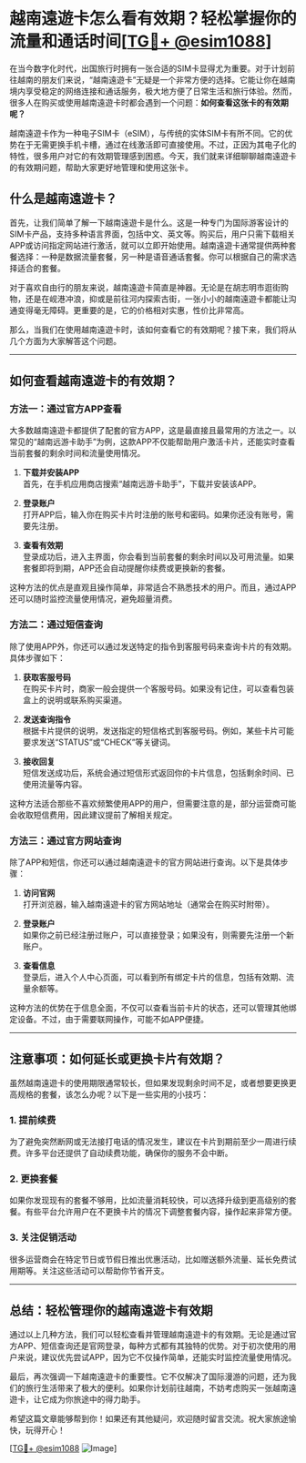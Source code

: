 # 越南遠遊卡怎么看有效期？轻松掌握你的流量和通话时间[[TG💪+ @esim1088](https://t.me/s/esim1088)]

在当今数字化时代，出国旅行时拥有一张合适的SIM卡显得尤为重要。对于计划前往越南的朋友们来说，“越南遠遊卡”无疑是一个非常方便的选择。它能让你在越南境内享受稳定的网络连接和通话服务，极大地方便了日常生活和旅行体验。然而，很多人在购买或使用越南遠遊卡时都会遇到一个问题：**如何查看这张卡的有效期呢？**

越南遠遊卡作为一种电子SIM卡（eSIM），与传统的实体SIM卡有所不同。它的优势在于无需更换手机卡槽，通过在线激活即可直接使用。不过，正因为其电子化的特性，很多用户对它的有效期管理感到困惑。今天，我们就来详细聊聊越南遠遊卡的有效期问题，帮助大家更好地管理和使用这张卡。

## 什么是越南遠遊卡？

首先，让我们简单了解一下越南遠遊卡是什么。这是一种专门为国际游客设计的SIM卡产品，支持多种语言界面，包括中文、英文等。购买后，用户只需下载相关APP或访问指定网站进行激活，就可以立即开始使用。越南遠遊卡通常提供两种套餐选择：一种是数据流量套餐，另一种是语音通话套餐。你可以根据自己的需求选择适合的套餐。

对于喜欢自由行的朋友来说，越南遠遊卡简直是神器。无论是在胡志明市逛街购物，还是在岘港冲浪，抑或是前往河内探索古街，一张小小的越南遠遊卡都能让沟通变得毫无障碍。更重要的是，它的价格相对实惠，性价比非常高。

那么，当我们在使用越南遠遊卡时，该如何查看它的有效期呢？接下来，我们将从几个方面为大家解答这个问题。

---

## 如何查看越南遠遊卡的有效期？

### 方法一：通过官方APP查看

大多数越南遠遊卡都提供了配套的官方APP，这是最直接且最常用的方法之一。以常见的“越南远游卡助手”为例，这款APP不仅能帮助用户激活卡片，还能实时查看当前套餐的剩余时间和流量使用情况。

1. **下载并安装APP**  
   首先，在手机应用商店搜索“越南远游卡助手”，下载并安装该APP。
   
2. **登录账户**  
   打开APP后，输入你在购买卡片时注册的账号和密码。如果你还没有账号，需要先注册。

3. **查看有效期**  
   登录成功后，进入主界面，你会看到当前套餐的剩余时间以及可用流量。如果套餐即将到期，APP还会自动提醒你续费或更换新的套餐。

这种方法的优点是直观且操作简单，非常适合不熟悉技术的用户。而且，通过APP还可以随时监控流量使用情况，避免超量消费。

### 方法二：通过短信查询

除了使用APP外，你还可以通过发送特定的指令到客服号码来查询卡片的有效期。具体步骤如下：

1. **获取客服号码**  
   在购买卡片时，商家一般会提供一个客服号码。如果没有记住，可以查看包装盒上的说明或联系购买渠道。

2. **发送查询指令**  
   根据卡片提供的说明，发送指定的短信格式到客服号码。例如，某些卡片可能要求发送“STATUS”或“CHECK”等关键词。

3. **接收回复**  
   短信发送成功后，系统会通过短信形式返回你的卡片信息，包括剩余时间、已使用流量等内容。

这种方法适合那些不喜欢频繁使用APP的用户，但需要注意的是，部分运营商可能会收取短信费用，因此建议提前了解相关规定。

### 方法三：通过官方网站查询

除了APP和短信，你还可以通过越南遠遊卡的官方网站进行查询。以下是具体步骤：

1. **访问官网**  
   打开浏览器，输入越南遠遊卡的官方网站地址（通常会在购买时附带）。

2. **登录账户**  
   如果你之前已经注册过账户，可以直接登录；如果没有，则需要先注册一个新账户。

3. **查看信息**  
   登录后，进入个人中心页面，可以看到所有绑定卡片的信息，包括有效期、流量余额等。

这种方法的优势在于信息全面，不仅可以查看当前卡片的状态，还可以管理其他绑定设备。不过，由于需要联网操作，可能不如APP便捷。

---

## 注意事项：如何延长或更换卡片有效期？

虽然越南遠遊卡的使用期限通常较长，但如果发现剩余时间不足，或者想要更换更高规格的套餐，该怎么办呢？以下是一些实用的小技巧：

### 1. 提前续费
为了避免突然断网或无法接打电话的情况发生，建议在卡片到期前至少一周进行续费。许多平台还提供了自动续费功能，确保你的服务不会中断。

### 2. 更换套餐
如果你发现现有的套餐不够用，比如流量消耗较快，可以选择升级到更高级别的套餐。有些平台允许用户在不更换卡片的情况下调整套餐内容，操作起来非常方便。

### 3. 关注促销活动
很多运营商会在特定节日或节假日推出优惠活动，比如赠送额外流量、延长免费试用期等。关注这些活动可以帮助你节省开支。

---

## 总结：轻松管理你的越南遠遊卡有效期

通过以上几种方法，我们可以轻松查看并管理越南遠遊卡的有效期。无论是通过官方APP、短信查询还是官网登录，每种方式都有其独特的优势。对于初次使用的用户来说，建议优先尝试APP，因为它不仅操作简单，还能实时监控流量使用情况。

最后，再次强调一下越南遠遊卡的重要性。它不仅解决了国际漫游的问题，还为我们的旅行生活带来了极大的便利。如果你计划前往越南，不妨考虑购买一张越南遠遊卡，让它成为你旅途中的得力助手。

希望这篇文章能够帮到你！如果还有其他疑问，欢迎随时留言交流。祝大家旅途愉快，玩得开心！

[[TG💪+ @esim1088](https://t.me/s/esim1088) ![Image](https://i.postimg.cc/4NQfJmqS/Snipaste-2025-05-13-00-14-12.png)]